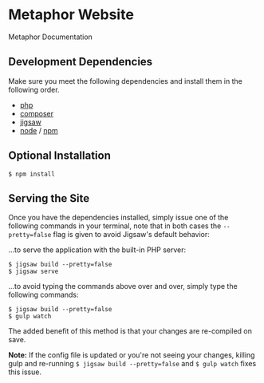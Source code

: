 # Metaphor Website

Metaphor Documentation

## Development Dependencies

Make sure you meet the following dependencies and install them in the following order. 

- [php](https://secure.php.net)
- [composer](https://www.getcomposer.org)
- [jigsaw](http://jigsaw.tighten.co/)
- [node](https://nodejs.org/en/) / [npm](https://www.npmjs.com/)

## Optional Installation

```$ npm install```

## Serving the Site

Once you have the dependencies installed, simply issue one of the following commands in your terminal, note that in both cases the ```--pretty=false``` flag is given to avoid Jigsaw's default behavior:

...to serve the application with the built-in PHP server:

```
$ jigsaw build --pretty=false
$ jigsaw serve
```

...to avoid typing the commands above over and over, simply type the following commands:

```
$ jigsaw build --pretty=false
$ gulp watch
```

The added benefit of this method is that your changes are re-compiled on save.

**Note:** If the config file is updated or you're not seeing your changes, killing gulp and re-running ```$ jigsaw build --pretty=false``` and ```$ gulp watch``` fixes this issue.
